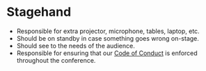 # Stagehand

- Responsible for extra projector, microphone, tables, laptop, etc.
- Should be on standby in case something goes wrong on-stage.
- Should see to the needs of the audience.
- Responsible for ensuring that our [Code of Conduct](http://pycon.python.ph/coc.html) is enforced throughout the conference.